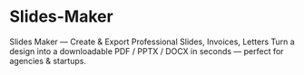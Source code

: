 # Slides-Maker
Slides Maker — Create &amp; Export Professional Slides, Invoices, Letters Turn a design into a downloadable PDF / PPTX / DOCX in seconds — perfect for agencies &amp; startups.
